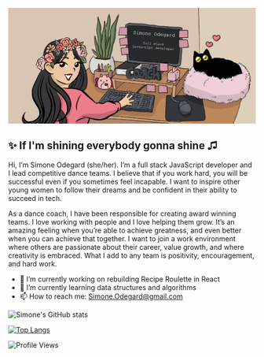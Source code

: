 ![banner](./banner.JPG)

## ✨ If I'm shining everybody gonna shine ♫

Hi, I’m Simone Odegard (she/her). I’m a full stack JavaScript developer and I lead competitive dance teams. I believe that if you work hard, you will be successful even if you sometimes feel incapable. I want to inspire other young women to follow their dreams and be confident in their ability to succeed in tech.

As a dance coach, I have been responsible for creating award winning teams. I love working with people and I love helping them grow. It’s an amazing feeling when you’re able to achieve greatness, and even better when you can achieve that together. I want to join a work environment where others are passionate about their career, value growth, and where creativity is embraced. What I add to any team is positivity, encouragement, and hard work.

- 🔭 I’m currently working on rebuilding Recipe Roulette in React
- 🌱 I’m currently learning data structures and algorithms
- 📫 How to reach me: Simone.Odegard@gmail.com

<p align="center">

![Simone's GitHub stats](https://github-readme-stats.vercel.app/api?username=SimoneOdegard&show_icons=true&theme=buefy)

[![Top Langs](https://github-readme-stats.vercel.app/api/top-langs/?username=SimoneOdegard&layout=compact&theme=buefy)](https://github.com/SimoneOdegard/github-readme-stats)

![Profile Views](https://komarev.com/ghpvc/?username=SimoneOdegard&color=ed7d8b)

</p>
